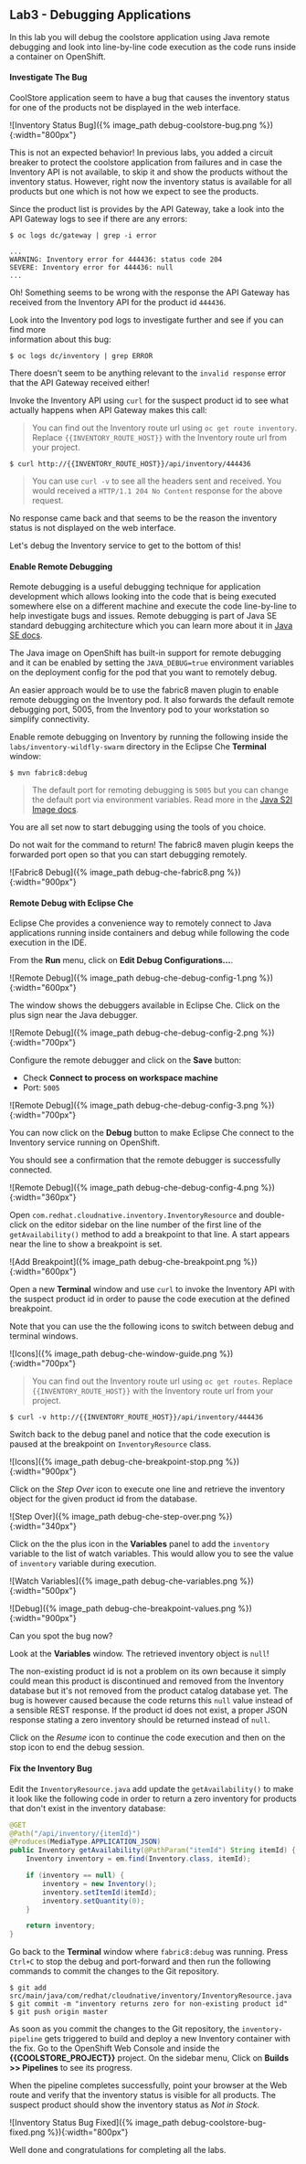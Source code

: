 ## Lab3 - Debugging Applications

In this lab you will debug the coolstore application using Java remote debugging and 
look into line-by-line code execution as the code runs inside a container on OpenShift.

#### Investigate The Bug

CoolStore application seem to have a bug that causes the inventory status for one of the 
products not be displayed in the web interface. 

![Inventory Status Bug]({% image_path debug-coolstore-bug.png %}){:width="800px"}

This is not an expected behavior! In previous labs, you added a circuit breaker to 
protect the coolstore application from failures and in case the Inventory API is not 
available, to skip it and show the products without the inventory status. However, right 
now the inventory status is available for all products but one which is not how we 
expect to see the products.

Since the product list is provides by the API Gateway, take a look into the API Gateway 
logs to see if there are any errors:

~~~shell
$ oc logs dc/gateway | grep -i error

...
WARNING: Inventory error for 444436: status code 204
SEVERE: Inventory error for 444436: null
...
~~~

Oh! Something seems to be wrong with the response the API Gateway has received from the 
Inventory API for the product id `444436`. 

Look into the Inventory pod logs to investigate further and see if you can find more  
information about this bug:


~~~shell
$ oc logs dc/inventory | grep ERROR
~~~

There doesn't seem to be anything relevant to the `invalid response` error that the 
API Gateway received either! 

Invoke the Inventory API using `curl` for the suspect product id to see what actually 
happens when API Gateway makes this call:

> You can find out the Inventory route url using `oc get route inventory`. Replace 
> `{{INVENTORY_ROUTE_HOST}}` with the Inventory route url from your project.

~~~shell
$ curl http://{{INVENTORY_ROUTE_HOST}}/api/inventory/444436
~~~

> You can use `curl -v` to see all the headers sent and received. You would received 
> a `HTTP/1.1 204 No Content` response for the above request.

No response came back and that seems to be the reason the inventory status is not displayed 
on the web interface.

Let's debug the Inventory service to get to the bottom of this!

#### Enable Remote Debugging 

Remote debugging is a useful debugging technique for application development which allows 
looking into the code that is being executed somewhere else on a different machine and 
execute the code line-by-line to help investigate bugs and issues. Remote debugging is 
part of  Java SE standard debugging architecture which you can learn more about it in [Java SE docs](https://docs.oracle.com/javase/8/docs/technotes/guides/jpda/architecture.html).


The Java image on OpenShift has built-in support for remote debugging and it can be enabled 
by setting the `JAVA_DEBUG=true` environment variables on the deployment config for the pod 
that you want to remotely debug.

An easier approach would be to use the fabric8 maven plugin to enable remote debugging on 
the Inventory pod. It also forwards the default remote debugging port, 5005, from the 
Inventory pod to your workstation so simplify connectivity.

Enable remote debugging on Inventory by running the following inside the `labs/inventory-wildfly-swarm` 
directory in the Eclipse Che **Terminal** window:

~~~shell
$ mvn fabric8:debug
~~~~

> The default port for remoting debugging is `5005` but you can change the default port 
> via environment variables. Read more in the [Java S2I Image docs](https://access.redhat.com/documentation/en-us/red_hat_jboss_middleware_for_openshift/3/html/red_hat_java_s2i_for_openshift/reference#configuration_environment_variables).

You are all set now to start debugging using the tools of you choice. 

Do not wait for the command to return! The fabric8 maven plugin keeps the forwarded 
port open so that you can start debugging remotely.

![Fabric8 Debug]({% image_path debug-che-fabric8.png %}){:width="900px"}

#### Remote Debug with Eclipse Che

Eclipse Che provides a convenience way to remotely connect to Java applications running 
inside containers and debug while following the code execution in the IDE.

From the **Run** menu, click on **Edit Debug Configurations...**.

![Remote Debug]({% image_path debug-che-debug-config-1.png %}){:width="600px"}

The window shows the debuggers available in Eclipse Che. Click on the plus sign near the 
Java debugger.

![Remote Debug]({% image_path debug-che-debug-config-2.png %}){:width="700px"}

Configure the remote debugger and click on the **Save** button:

* Check **Connect to process on workspace machine**
* Port: `5005`

![Remote Debug]({% image_path debug-che-debug-config-3.png %}){:width="700px"}

You can now click on the **Debug** button to make Eclipse Che connect to the 
Inventory service running on OpenShift.

You should see a confirmation that the remote debugger is successfully connected.

![Remote Debug]({% image_path debug-che-debug-config-4.png %}){:width="360px"}

Open `com.redhat.cloudnative.inventory.InventoryResource` and double-click 
on the editor sidebar on the line number of the first line of the `getAvailability()` 
method to add a breakpoint to that line. A start appears near the line to show a breakpoint 
is set.

![Add Breakpoint]({% image_path debug-che-breakpoint.png %}){:width="600px"}

Open a new **Terminal** window and use `curl` to invoke the Inventory API with the 
suspect product id in order to pause the code execution at the defined breakpoint.

Note that you can use the the following icons to switch between debug and terminal windows.


![Icons]({% image_path debug-che-window-guide.png %}){:width="700px"}

>  You can find out the Inventory route url using `oc get routes`. Replace 
> `{{INVENTORY_ROUTE_HOST}}` with the Inventory route url from your project.

~~~
$ curl -v http://{{INVENTORY_ROUTE_HOST}}/api/inventory/444436
~~~

Switch back to the debug panel and notice that the code execution is paused at the 
breakpoint on `InventoryResource` class.

![Icons]({% image_path debug-che-breakpoint-stop.png %}){:width="900px"}

Click on the _Step Over_ icon to execute one line and retrieve the inventory object for the 
given product id from the database.

![Step Over]({% image_path debug-che-step-over.png %}){:width="340px"}

Click on the the plus icon in the **Variables** panel to add the `inventory` variable 
to the list of watch variables. This would allow you to see the value of `inventory` variable 
during execution.

![Watch Variables]({% image_path debug-che-variables.png %}){:width="500px"}

![Debug]({% image_path debug-che-breakpoint-values.png %}){:width="900px"}

Can you spot the bug now? 

Look at the **Variables** window. The retrieved inventory object is `null`!

The non-existing product id is not a problem on its own because it simply could mean 
this product is discontinued and removed from the Inventory database but it's not 
removed from the product catalog database yet. The bug is however caused because 
the code returns this `null` value instead of a sensible REST response. If the product 
id does not exist, a proper JSON response stating a zero inventory should be 
returned instead of `null`.

Click on the _Resume_ icon to continue the code execution and then on the stop icon to 
end the debug session.

#### Fix the Inventory Bug

Edit the `InventoryResource.java` add update the `getAvailability()` to make it look like the following 
code in order to return a zero inventory for products that don't exist in the inventory 
database:

~~~java
@GET
@Path("/api/inventory/{itemId}")
@Produces(MediaType.APPLICATION_JSON)
public Inventory getAvailability(@PathParam("itemId") String itemId) {
    Inventory inventory = em.find(Inventory.class, itemId);

    if (inventory == null) {
        inventory = new Inventory();
        inventory.setItemId(itemId);
        inventory.setQuantity(0);
    }

    return inventory;
}
~~~

Go back to the **Terminal** window where `fabric8:debug` was running. Press 
`Ctrl+C` to stop the debug and port-forward and then run the following commands 
to commit the changes to the Git repository.

~~~shell
$ git add src/main/java/com/redhat/cloudnative/inventory/InventoryResource.java
$ git commit -m "inventory returns zero for non-existing product id" 
$ git push origin master
~~~

As soon as you commit the changes to the Git repository, the `inventory-pipeline` gets 
triggered to build and deploy a new Inventory container with the fix. Go to the 
OpenShift Web Console and inside the **{{COOLSTORE_PROJECT}}** project. On the sidebar 
menu, Click on **Builds >> Pipelines** to see its progress.

When the pipeline completes successfully, point your browser at the Web route and verify 
that the inventory status is visible for all products. The suspect product should show 
the inventory status as _Not in Stock_.

![Inventory Status Bug Fixed]({% image_path debug-coolstore-bug-fixed.png %}){:width="800px"}

Well done and congratulations for completing all the labs.